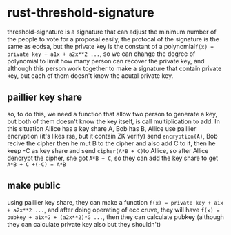 # rust-threshold-signature
   threshold-signature is a signature that can adjust the minimum number of the people to vote for a proposal easily, the protocal of the signature is the same as ecdsa, but the private key is the constant of a polynomial````f(x) = private key + a1x + a2x**2 ...````, so we can change the degree of polynomial to limit how many person can recover the private key, and although this person work together to make a signature that contain private key, but each of them doesn't know the acutal private key.

## paillier key share
  so, to do this, we need a function that allow two person to generate a key, but both of them doesn't know the key itself, is call multiplication to add. In this situation Allice has a key share A, Bob has B, Allice use paillier encryption (it's likes rsa, but it contain ZK verify) send  ````encryption(A)````, Bob recive the cipher then he mut B to the cipher and also add C to it, then he keep -C as key share and send ````cipher(A*B + C)````to Allice, so after Allice dencrypt the cipher, she got ````A*B + C````, so they can add the key share to get  ````A*B + C +(-C) = A*B````

## make public
  using paillier key share, they can make a function ````f(x) = private key + a1x + a2x**2 ...````, and after doing operating of ecc cruve, they will have ````f(x) = pubkey + a1x*G + (a2x**2)*G ...````, then they can calculate pubkey (although they can calculate private key also but they shouldn't)

